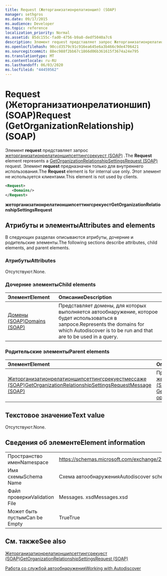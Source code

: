 ```yaml
---
title: Request (Жеторганизатионрелатионшип) (SOAP)
manager: sethgros
ms.date: 09/17/2015
ms.audience: Developer
ms.topic: reference
localization_priority: Normal
ms.assetid: 85dc155c-fad0-4756-b9a8-dedf5040a7c6
description: Элемент request представляет запрос Жеторганизатионрелатионшипсеттингсрекуест (SOAP). Элемент Request предназначен только для внутреннего использования. Этот элемент не используется клиентами.
ms.openlocfilehash: 90ccd3579c91c916ea645e6a3b466c9de4706421
ms.sourcegitcommit: 88ec988f2bb67c1866d06b361615f3674a24e795
ms.translationtype: MT
ms.contentlocale: ru-RU
ms.lasthandoff: 06/03/2020
ms.locfileid: "44459562"
---
```

# <a name="request-getorganizationrelationship-soap"></a><span data-ttu-id="cf9b5-105">Request (Жеторганизатионрелатионшип) (SOAP)</span><span class="sxs-lookup"><span data-stu-id="cf9b5-105">Request (GetOrganizationRelationship) (SOAP)</span></span>

<span data-ttu-id="cf9b5-106">Элемент **request** представляет запрос [жеторганизатионрелатионшипсеттингсрекуест (SOAP)](getorganizationrelationshipsettingsrequest-soap.md) .</span><span class="sxs-lookup"><span data-stu-id="cf9b5-106">The **Request** element represents a [GetOrganizationRelationshipSettingsRequest (SOAP)](getorganizationrelationshipsettingsrequest-soap.md) request.</span></span> <span data-ttu-id="cf9b5-107">Элемент **request** предназначен только для внутреннего использования.</span><span class="sxs-lookup"><span data-stu-id="cf9b5-107">The **Request** element is for internal use only.</span></span> <span data-ttu-id="cf9b5-108">Этот элемент не используется клиентами.</span><span class="sxs-lookup"><span data-stu-id="cf9b5-108">This element is not used by clients.</span></span> 
  
```XML
<Request>
   <Domains/>
</Request>
```

 <span data-ttu-id="cf9b5-109">**жеторганизатионрелатионшипсеттингсрекуест**</span><span class="sxs-lookup"><span data-stu-id="cf9b5-109">**GetOrganizationRelationshipSettingsRequest**</span></span>
## <a name="attributes-and-elements"></a><span data-ttu-id="cf9b5-110">Атрибуты и элементы</span><span class="sxs-lookup"><span data-stu-id="cf9b5-110">Attributes and elements</span></span>

<span data-ttu-id="cf9b5-111">В следующих разделах описываются атрибуты, дочерние и родительские элементы.</span><span class="sxs-lookup"><span data-stu-id="cf9b5-111">The following sections describe attributes, child elements, and parent elements.</span></span>
  
### <a name="attributes"></a><span data-ttu-id="cf9b5-112">Атрибуты</span><span class="sxs-lookup"><span data-stu-id="cf9b5-112">Attributes</span></span>

<span data-ttu-id="cf9b5-113">Отсутствуют.</span><span class="sxs-lookup"><span data-stu-id="cf9b5-113">None.</span></span>
  
### <a name="child-elements"></a><span data-ttu-id="cf9b5-114">Дочерние элементы</span><span class="sxs-lookup"><span data-stu-id="cf9b5-114">Child elements</span></span>

|<span data-ttu-id="cf9b5-115">**Элемент**</span><span class="sxs-lookup"><span data-stu-id="cf9b5-115">**Element**</span></span>|<span data-ttu-id="cf9b5-116">**Описание**</span><span class="sxs-lookup"><span data-stu-id="cf9b5-116">**Description**</span></span>|
|:-----|:-----|
|[<span data-ttu-id="cf9b5-117">Домены (SOAP)</span><span class="sxs-lookup"><span data-stu-id="cf9b5-117">Domains (SOAP)</span></span>](domains-soap.md) <br/> |<span data-ttu-id="cf9b5-118">Представляет домены, для которых выполняется автообнаружение, которое будет использоваться в запросе.</span><span class="sxs-lookup"><span data-stu-id="cf9b5-118">Represents the domains for which Autodiscover is to be run and that are to be used in a query.</span></span>  <br/> |
   
### <a name="parent-elements"></a><span data-ttu-id="cf9b5-119">Родительские элементы</span><span class="sxs-lookup"><span data-stu-id="cf9b5-119">Parent elements</span></span>

|<span data-ttu-id="cf9b5-120">**Элемент**</span><span class="sxs-lookup"><span data-stu-id="cf9b5-120">**Element**</span></span>|<span data-ttu-id="cf9b5-121">**Описание**</span><span class="sxs-lookup"><span data-stu-id="cf9b5-121">**Description**</span></span>|
|:-----|:-----|
|[<span data-ttu-id="cf9b5-122">Жеторганизатионрелатионшипсеттингсрекуестмессаже (SOAP)</span><span class="sxs-lookup"><span data-stu-id="cf9b5-122">GetOrganizationRelationshipSettingsRequestMessage (SOAP)</span></span>](getorganizationrelationshipsettingsrequestmessage-soap.md) <br/> |<span data-ttu-id="cf9b5-123">Представляет запрос операции [жеторганизатионрелатионшипсеттингс (SOAP)](getorganizationrelationshipsettings-operation-soap.md) .</span><span class="sxs-lookup"><span data-stu-id="cf9b5-123">Represents a [GetOrganizationRelationshipSettings operation (SOAP)](getorganizationrelationshipsettings-operation-soap.md) operation request.</span></span>  <br/> |
   
## <a name="text-value"></a><span data-ttu-id="cf9b5-124">Текстовое значение</span><span class="sxs-lookup"><span data-stu-id="cf9b5-124">Text value</span></span>

<span data-ttu-id="cf9b5-125">Отсутствуют.</span><span class="sxs-lookup"><span data-stu-id="cf9b5-125">None.</span></span>
  
## <a name="element-information"></a><span data-ttu-id="cf9b5-126">Сведения об элементе</span><span class="sxs-lookup"><span data-stu-id="cf9b5-126">Element information</span></span>

|||
|:-----|:-----|
|<span data-ttu-id="cf9b5-127">Пространство имен</span><span class="sxs-lookup"><span data-stu-id="cf9b5-127">Namespace</span></span>  <br/> |https://schemas.microsoft.com/exchange/2010/Autodiscover  <br/> |
|<span data-ttu-id="cf9b5-128">Имя схемы</span><span class="sxs-lookup"><span data-stu-id="cf9b5-128">Schema Name</span></span>  <br/> |<span data-ttu-id="cf9b5-129">Схема автообнаружения</span><span class="sxs-lookup"><span data-stu-id="cf9b5-129">Autodiscover schema</span></span>  <br/> |
|<span data-ttu-id="cf9b5-130">Файл проверки</span><span class="sxs-lookup"><span data-stu-id="cf9b5-130">Validation File</span></span>  <br/> |<span data-ttu-id="cf9b5-131">Messages. xsd</span><span class="sxs-lookup"><span data-stu-id="cf9b5-131">Messages.xsd</span></span>  <br/> |
|<span data-ttu-id="cf9b5-132">Может быть пустым</span><span class="sxs-lookup"><span data-stu-id="cf9b5-132">Can be Empty</span></span>  <br/> |<span data-ttu-id="cf9b5-133">True</span><span class="sxs-lookup"><span data-stu-id="cf9b5-133">True</span></span>  <br/> |
   
## <a name="see-also"></a><span data-ttu-id="cf9b5-134">См. также</span><span class="sxs-lookup"><span data-stu-id="cf9b5-134">See also</span></span>



[<span data-ttu-id="cf9b5-135">Жеторганизатионрелатионшипсеттингсрекуест (SOAP)</span><span class="sxs-lookup"><span data-stu-id="cf9b5-135">GetOrganizationRelationshipSettingsRequest (SOAP)</span></span>](getorganizationrelationshipsettingsrequest-soap.md)


[<span data-ttu-id="cf9b5-136">Работа со службой автообнаружения</span><span class="sxs-lookup"><span data-stu-id="cf9b5-136">Working with Autodiscover</span></span>](https://msdn.microsoft.com/library/39726b67-2eb2-451b-9307-cfd0b518b55c%28Office.15%29.aspx)

